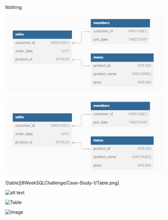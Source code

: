 Nothing

![table](https://github.com/youssefmels/8WeekSQLChallenge/blob/main/Case-Study-1/Table.png?raw=true)

![Image](./Case-Study-1/Table.png)



![table][8WeekSQLChallenge/Case-Study-1/Table.png]

![alt text](https://github.com/[username]/[reponame]/blob/[branch]/image.jpg?raw=true)

![Table](https://github.com/user-attachments/assets/b8e2324e-ef75-458c-bd79-264ac52ab7f3)


![Image](https://imgur.com/P6UFYgB)
